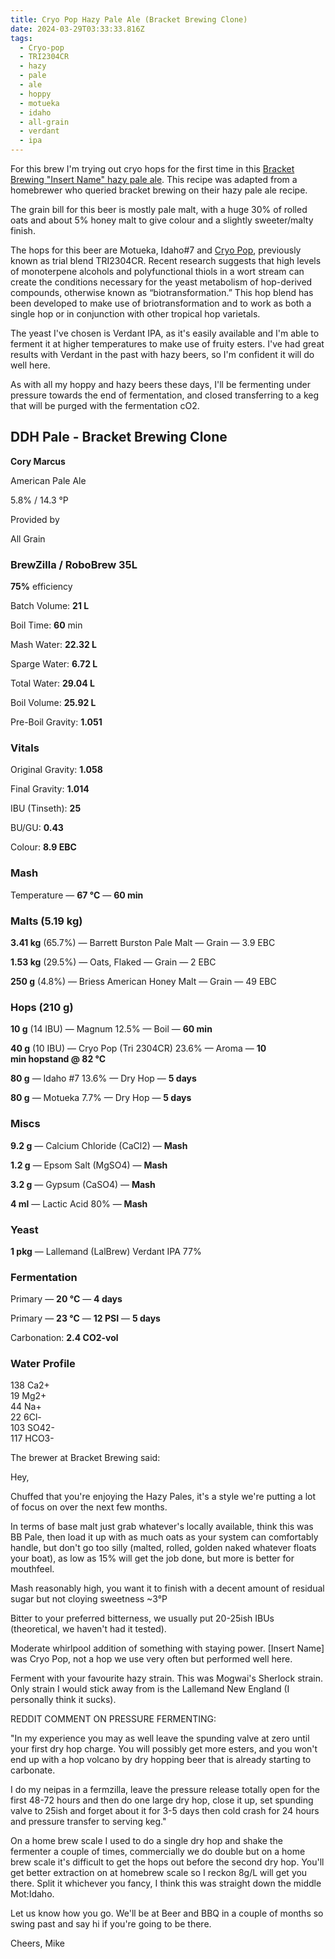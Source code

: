 ```yaml
---
title: Cryo Pop Hazy Pale Ale (Bracket Brewing Clone)
date: 2024-03-29T03:33:33.816Z
tags: 
  - Cryo-pop
  - TRI2304CR 
  - hazy 
  - pale 
  - ale 
  - hoppy 
  - motueka 
  - idaho 
  - all-grain 
  - verdant 
  - ipa
---
```

For this brew I'm trying out cryo hops for the first time in this [Bracket Brewing "Insert Name" hazy pale ale](https://untappd.com/b/bracket-brewing-insert-name/5250659). This recipe was adapted from a homebrewer who queried bracket brewing on their hazy pale ale recipe.

The grain bill for this beer is mostly pale malt, with a huge 30% of rolled oats and about 5% honey malt to give colour and a slightly sweeter/malty finish.

The hops for this beer are Motueka, Idaho#7 and [Cryo Pop](https://cryopopblend.com/), previously known as trial blend TRI2304CR. Recent research suggests that high levels of monoterpene alcohols and polyfunctional thiols in a wort stream can create the conditions necessary for the yeast metabolism of hop-derived compounds, otherwise known as “biotransformation.” This hop blend has been developed to make use of briotransformation and to work as both a single hop or in conjunction with other tropical hop varietals. 

The yeast I've chosen is Verdant IPA, as it's easily available and I'm able to ferment it at higher temperatures to make use of fruity esters. I've had great results with Verdant in the past with hazy beers, so I'm confident it will do well here.

As with all my hoppy and hazy beers these days, I'll be fermenting under pressure towards the end of fermentation, and closed transferring to a keg that will be purged with the fermentation cO2. 

## **DDH Pale - Bracket Brewing Clone**

**Cory Marcus**

American Pale Ale

5.8% / 14.3 °P

Provided by

All Grain

### **BrewZilla / RoboBrew 35L**

**75%** efficiency

Batch Volume: **21 L**

Boil Time: **60** min

Mash Water: **22.32 L**

Sparge Water: **6.72 L**

Total Water: **29.04 L**

Boil Volume: **25.92 L**

Pre-Boil Gravity: **1.051**



### Vitals

Original Gravity: **1.058**

Final Gravity: **1.014**

IBU (Tinseth): **25**

BU/GU: **0.43**

Colour: **8.9 EBC** 



### Mash

Temperature — **67 °C** — **60 min**



### Malts **(5.19 kg)**

**3.41 kg** (65.7%) — Barrett Burston Pale Malt — Grain — 3.9 EBC

**1.53 kg** (29.5%) — Oats, Flaked — Grain — 2 EBC

**250 g** (4.8%) — Briess American Honey Malt — Grain — 49 EBC



### Hops **(210 g)**

**10 g** (14 IBU) — Magnum 12.5% — Boil — **60 min**

**40 g** (10 IBU) — Cryo Pop (Tri 2304CR) 23.6% — Aroma — **10 min hopstand @ 82 °C**

**80 g** — Idaho #7 13.6% — Dry Hop — **5 days**

**80 g** — Motueka 7.7% — Dry Hop — **5 days**



### Miscs

**9.2 g** — Calcium Chloride (CaCl2) — **Mash**

**1.2 g** — Epsom Salt (MgSO4) — **Mash**

**3.2 g** — Gypsum (CaSO4) — **Mash**

**4 ml** — Lactic Acid 80% — **Mash**



### Yeast

**1 pkg** — Lallemand (LalBrew) Verdant IPA 77%



### Fermentation

Primary — **20 °C** — **4 days**

Primary — **23 °C** — **12 PSI** — **5 days**

Carbonation: **2.4 CO2-vol**



### Water Profile

138 Ca2+ \
19 Mg2+\
44 Na+\
22 6Cl-\
103 SO42-\
117 HCO3-



The brewer at Bracket Brewing said:

Hey,

Chuffed that you're enjoying the Hazy Pales, it's a style we're putting a lot of focus on over the next few months.

In terms of base malt just grab whatever's locally available, think this was BB Pale, then load it up with as much oats as your system can comfortably handle, but don't go too silly (malted, rolled, golden naked whatever floats your boat), as low as 15% will get the job done, but more is better for mouthfeel. 

Mash reasonably high, you want it to finish with a decent amount of residual sugar but not cloying sweetness ~3°P

Bitter to your preferred bitterness, we usually put 20-25ish IBUs (theoretical, we haven't had it tested).

Moderate whirlpool addition of something with staying power. \[Insert Name] was Cryo Pop, not a hop we use very often but performed well here.

Ferment with your favourite hazy strain. This was Mogwai's Sherlock strain. Only strain I would stick away from is the Lallemand New England (I personally think it sucks).

REDDIT COMMENT ON PRESSURE FERMENTING:

"In my experience you may as well leave the spunding valve at zero until your first dry hop charge. You will possibly get more esters, and you won't end up with a hop volcano by dry hopping beer that is already starting to carbonate.

I do my neipas in a fermzilla, leave the pressure release totally open for the first 48-72 hours and then do one large dry hop, close it up, set spunding valve to 25ish and forget about it for 3-5 days then cold crash for 24 hours and pressure transfer to serving keg."

On a home brew scale I used to do a single dry hop and shake the fermenter a couple of times, commercially we do double but on a home brew scale it's difficult to get the hops out before the second dry hop. You'll get better extraction on at homebrew scale so I reckon 8g/L will get you there. Split it whichever you fancy, I think this was straight down the middle Mot:Idaho.

Let us know how you go. We'll be at Beer and BBQ in a couple of months so swing past and say hi if you're going to be there.

Cheers,
Mike